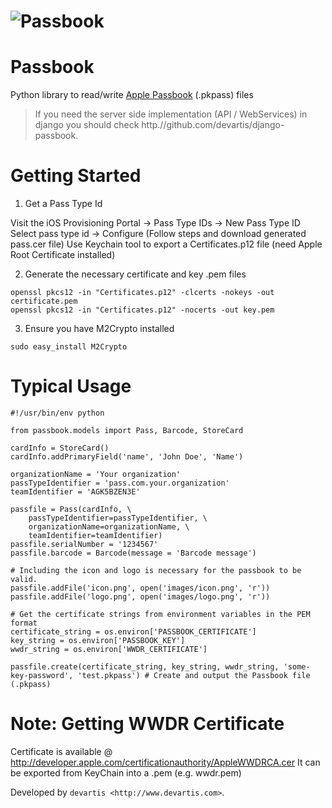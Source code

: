 ![Passbook](http://cl.ly/JPjc/title_passbook.png)
========
Passbook
========

Python library to read/write [Apple Passbook](http://developer.apple.com/library/ios/#documentation/UserExperience/Conceptual/PassKit_PG/Chapters/Introduction.html#//apple_ref/doc/uid/TP40012195-CH1-SW1) (.pkpass) files

> If you need the server side implementation (API / WebServices) in django you should check http.//github.com/devartis/django-passbook.


Getting Started
==========================

1. Get a Pass Type Id

Visit the iOS Provisioning Portal -> Pass Type IDs -> New Pass Type ID
Select pass type id -> Configure (Follow steps and download generated pass.cer file)
Use Keychain tool to export a Certificates.p12 file (need Apple Root Certificate installed)

2. Generate the necessary certificate and key .pem files

```
openssl pkcs12 -in "Certificates.p12" -clcerts -nokeys -out certificate.pem 
openssl pkcs12 -in "Certificates.p12" -nocerts -out key.pem
```

3. Ensure you have M2Crypto installed

```
sudo easy_install M2Crypto
```

Typical Usage
==========================

    #!/usr/bin/env python

    from passbook.models import Pass, Barcode, StoreCard

    cardInfo = StoreCard()
    cardInfo.addPrimaryField('name', 'John Doe', 'Name')

    organizationName = 'Your organization' 
    passTypeIdentifier = 'pass.com.your.organization' 
    teamIdentifier = 'AGK5BZEN3E'
    
    passfile = Pass(cardInfo, \
        passTypeIdentifier=passTypeIdentifier, \
        organizationName=organizationName, \
        teamIdentifier=teamIdentifier)
    passfile.serialNumber = '1234567' 
    passfile.barcode = Barcode(message = 'Barcode message')    

    # Including the icon and logo is necessary for the passbook to be valid.
    passfile.addFile('icon.png', open('images/icon.png', 'r'))
    passfile.addFile('logo.png', open('images/logo.png', 'r'))

    # Get the certificate strings from environment variables in the PEM format
    certificate_string = os.environ['PASSBOOK_CERTIFICATE']
    key_string = os.environ['PASSBOOK_KEY']
    wwdr_string = os.environ['WWDR_CERTIFICATE']

    passfile.create(certificate_string, key_string, wwdr_string, 'some-key-password', 'test.pkpass') # Create and output the Passbook file (.pkpass) 

Note: Getting WWDR Certificate
==========================

Certificate is available @ http://developer.apple.com/certificationauthority/AppleWWDRCA.cer
It can be exported from KeyChain into a .pem (e.g. wwdr.pem)

Developed by `devartis <http://www.devartis.com>`.
